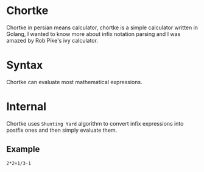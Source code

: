 # Chortke
Chortke in persian means calculator, chortke is a simple calculator written in Golang, I wanted to know more about infix notation parsing and I was amazed by Rob Pike's ivy calculator.

# Syntax
Chortke can evaluate most mathematical expressions.

# Internal
Chortke uses `Shunting Yard` algorithm to convert infix expressions into postfix ones and then simply evaluate them.
## Example
```
2*2+1/3-1
```
